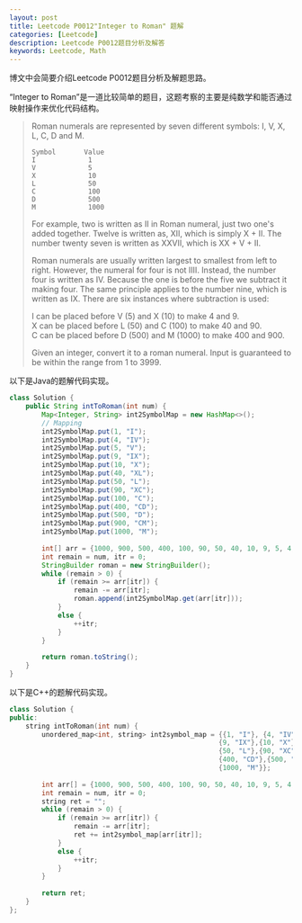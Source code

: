 ```yaml
---
layout: post
title: Leetcode P0012"Integer to Roman" 题解
categories: [Leetcode]
description: Leetcode P0012题目分析及解答
keywords: Leetcode, Math
---
```


博文中会简要介绍Leetcode P0012题目分析及解题思路。  

“Integer to Roman”是一道比较简单的题目，这题考察的主要是纯数学和能否通过映射操作来优化代码结构。

> Roman numerals are represented by seven different symbols: I, V, X, L, C, D and M.
> ```
> Symbol       Value
> I             1
> V             5
> X             10
> L             50
> C             100
> D             500
> M             1000
> ```
> For example, two is written as II in Roman numeral, just two one's added together. Twelve is written as, XII, which is simply X + II. The number twenty seven is written as XXVII, which is XX + V + II.
> 
> Roman numerals are usually written largest to smallest from left to right. However, the numeral for four is not IIII. Instead, the number four is written as IV. Because the one is before the five we subtract it making four. The same principle applies to the number nine, which is written as IX. There are six instances where subtraction is used:
> 
> I can be placed before V (5) and X (10) to make 4 and 9.  
> X can be placed before L (50) and C (100) to make 40 and 90.  
> C can be placed before D (500) and M (1000) to make 400 and 900.  
> 
> Given an integer, convert it to a roman numeral. Input is guaranteed to be within the range from 1 to 3999.

以下是Java的题解代码实现。
```java
class Solution {
    public String intToRoman(int num) {
        Map<Integer, String> int2SymbolMap = new HashMap<>();
        // Mapping
        int2SymbolMap.put(1, "I");
        int2SymbolMap.put(4, "IV");
        int2SymbolMap.put(5, "V");
        int2SymbolMap.put(9, "IX");
        int2SymbolMap.put(10, "X");
        int2SymbolMap.put(40, "XL");
        int2SymbolMap.put(50, "L");
        int2SymbolMap.put(90, "XC");
        int2SymbolMap.put(100, "C");
        int2SymbolMap.put(400, "CD");
        int2SymbolMap.put(500, "D");
        int2SymbolMap.put(900, "CM");
        int2SymbolMap.put(1000, "M");
        
        int[] arr = {1000, 900, 500, 400, 100, 90, 50, 40, 10, 9, 5, 4, 1};
        int remain = num, itr = 0;
        StringBuilder roman = new StringBuilder();
        while (remain > 0) {
            if (remain >= arr[itr]) {
                remain -= arr[itr];
                roman.append(int2SymbolMap.get(arr[itr]));
            }
            else {
                ++itr;
            }
        }
        
        return roman.toString();
    }
}
```

以下是C++的题解代码实现。
```cpp
class Solution {
public:
    string intToRoman(int num) {
        unordered_map<int, string> int2symbol_map = {{1, "I"}, {4, "IV"}, {5, "V"},
                                                    {9, "IX"},{10, "X"},{40, "XL"},
                                                    {50, "L"},{90, "XC"},{100, "C"},
                                                    {400, "CD"},{500, "D"},{900, "CM"},
                                                    {1000, "M"}};
        
        int arr[] = {1000, 900, 500, 400, 100, 90, 50, 40, 10, 9, 5, 4, 1};
        int remain = num, itr = 0;
        string ret = "";
        while (remain > 0) {
            if (remain >= arr[itr]) {
                remain -= arr[itr];
                ret += int2symbol_map[arr[itr]];
            }
            else {
                ++itr;
            }
        }
        
        return ret;
    }
};
```